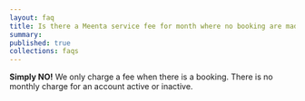 ```yaml
---
layout: faq
title: Is there a Meenta service fee for month where no booking are made?
summary:
published: true
collections: faqs
---
```


__Simply NO!__ We only charge a fee when there is a booking. There is no
monthly charge for an account active or inactive.
